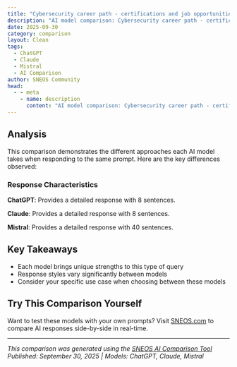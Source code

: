 ```yaml
---
title: "Cybersecurity career path - certifications and job opportunities"
description: "AI model comparison: Cybersecurity career path - certifications and job opportunities..."
date: 2025-09-30
category: comparison
layout: Clean
tags:
  - ChatGPT
  - Claude
  - Mistral
  - AI Comparison
author: SNEOS Community
head:
  - - meta
    - name: description
      content: "AI model comparison: Cybersecurity career path - certifications and job opportunities..."
---
```


<ChatComparison
  title="Cybersecurity career path - certifications and job opportunities"
  prompt="Cybersecurity career path - certifications and job opportunities"
  :responses='{"ChatGPT": "Certainly! Here\u0027s an overview of a typical **cybersecurity career path**, including recommended **certifications** and **job opportunities** at various levels:\n\n---\n\n## Entry-Level (0-2 Years Experience)\n\n### Common Job Titles:\n- Security Analyst\n- Security Operations Center (SOC) Analyst\n- IT Auditor\n- Junior Penetration Tester\n- Incident Response Analyst\n\n### Recommended Certifications:\n- **CompTIA Security\u002B** \u2014 foundational security knowledge\n- **Certified Ethical Hacker (CEH)** \u2014 basics of penetration testing\n- **Cisco Certified CyberOps Associate** \u2014 SOC operations and incident response\n- **GIAC Information Security Fundamentals (GISF)**\n\n### Skills to Develop:\n- Networking fundamentals\n- Basic Linux and Windows administration\n- Understanding of threat landscape and attack vectors\n- Security monitoring tools (SIEM)\n- Basic scripting (Python, Bash)\n\n---\n\n## Mid-Level (2-5 Years Experience)\n\n### Common Job Titles:\n- Security Engineer\n- Penetration Tester / Ethical Hacker\n- Security Consultant\n- Incident Response Specialist\n- Security Auditor\n- Risk Analyst\n\n### Recommended Certifications:\n- **Certified Information Systems Security Professional (CISSP)** \u2014 broad and advanced security knowledge\n- **GIAC Certified Incident Handler (GCIH)**\n- **Certified Information Security Manager (CISM)** \u2014 management and strategy focus\n- **Offensive Security Certified Professional (OSCP)** \u2014 hands-on penetration testing\n- **Certified Cloud Security Professional (CCSP)** \u2014 cloud security expertise\n\n### Skills to Develop:\n- Advanced threat detection and incident response\n- Vulnerability assessment and management\n- Network architecture and security design\n- Cloud security (AWS, Azure, Google Cloud)\n- Secure coding awareness\n\n---\n\n## Senior-Level (5\u002B Years Experience)\n\n### Common Job Titles:\n- Security Architect\n- Security Manager\n- Penetration Testing Lead\n- Threat Intelligence Analyst\n- Chief Information Security Officer (CISO)\n- Cybersecurity Consultant\n\n### Recommended Certifications:\n- **Certified Information Systems Auditor (CISA)**\n- **CISSP-ISSAP (Information Systems Security Architecture Professional)**\n- **Certified Chief Information Security Officer (CCISO)**\n- Specialized certifications in cloud, forensics, or governance (e.g., **GIAC Security Leadership (GSLC)**, **Certified Forensic Investigator (GCFE)**)\n\n### Skills to Develop:\n- Security strategy and governance\n- Risk management and compliance (GDPR, HIPAA, PCI-DSS)\n- Leadership and team management\n- Budgeting and policy development\n- Incident management at organization level\n\n---\n\n## Emerging Areas \u0026 Specializations\n\n- **Cloud Security**: AWS Certified Security \u2013 Specialty, Azure Security Engineer Associate\n- **Industrial Control Systems (ICS) Security**\n- **IoT Security**\n- **Application Security**: Certified Secure Software Lifecycle Professional (CSSLP)\n- **Threat Intelligence and Malware Analysis**\n\n---\n\n## Additional Tips\n\n- Gain practical experience with labs, Capture The Flag (CTF) challenges, and open source tools.\n- Stay current with cybersecurity news and threat research.\n- Networking with professionals via conferences (DEF CON, Black Hat) and local groups.\n- Consider advanced degrees (MS in Cybersecurity, Information Security).\n\n---\n\nIf you\u0027d like, I can help tailor this path based on your current experience or goals!", "Claude": "# Cybersecurity Career Path Guide\n\n## \uD83C\uDFAF Entry-Level Positions \u0026 Requirements\n\n### **SOC Analyst (Security Operations Center)**\n- **Salary Range:** $40-60k\n- **Key Certifications:** CompTIA Security\u002B, CySA\u002B\n- **Skills:** SIEM tools, incident response, log analysis\n- **Path:** Often the most common entry point\n\n### **IT Security Specialist**\n- **Salary Range:** $45-65k\n- **Key Certifications:** CompTIA Security\u002B, Network\u002B\n- **Skills:** Firewall management, vulnerability scanning, policy implementation\n\n### **Junior Penetration Tester**\n- **Salary Range:** $50-70k\n- **Key Certifications:** CompTIA PenTest\u002B, CEH\n- **Skills:** Basic ethical hacking, vulnerability assessment tools\n\n## \uD83D\uDCDA Certification Roadmap\n\n### **Foundation Level**\n1. **CompTIA Security\u002B** - Industry standard entry requirement\n2. **CompTIA Network\u002B** - Essential networking knowledge\n3. **CompTIA A\u002B** - Basic IT fundamentals (if no tech background)\n\n### **Intermediate Level**\n- **CompTIA CySA\u002B** (Cybersecurity Analyst)\n- **CompTIA PenTest\u002B** (Penetration Testing)\n- **GSEC** (GIAC Security Essentials)\n- **CEH** (Certified Ethical Hacker)\n- **CCNA Security** (Cisco networking security)\n\n### **Advanced/Specialized**\n- **CISSP** (Certified Information Systems Security Professional)\n- **CISM** (Certified Information Security Manager)\n- **OSCP** (Offensive Security Certified Professional)\n- **CISSP** (requires 5 years experience)\n- **Cloud-specific:** AWS Security, Azure Security Engineer\n\n## \uD83D\uDE80 Career Progression Paths\n\n### **Technical Track**\n\u0060\u0060\u0060\nSOC Analyst \u2192 Senior SOC Analyst \u2192 Security Engineer \u2192 \nSecurity Architect \u2192 Principal Security Engineer\n\u0060\u0060\u0060\n\n### **Management Track**\n\u0060\u0060\u0060\nSecurity Analyst \u2192 Security Team Lead \u2192 Security Manager \u2192 \nCISO (Chief Information Security Officer)\n\u0060\u0060\u0060\n\n### **Specialized Tracks**\n- **Penetration Testing:** Junior \u2192 Senior \u2192 Lead Pen Tester \u2192 Security Consultant\n- **Incident Response:** Analyst \u2192 Specialist \u2192 Team Lead \u2192 IR Manager\n- **Compliance:** Analyst \u2192 Specialist \u2192 Compliance Manager \u2192 Risk Manager\n\n## \uD83D\uDCBC High-Demand Job Opportunities\n\n### **Current Hot Areas**\n1. **Cloud Security** - AWS, Azure, GCP security specialists\n2. **DevSecOps** - Security integrated into development\n3. **Zero Trust Architecture** - Network security paradigm\n4. **AI/ML Security** - Protecting AI systems and using AI for security\n5. **IoT Security** - Internet of Things device protection\n\n### **Emerging Roles**\n- **Cloud Security Architect** ($120-180k)\n- **DevSecOps Engineer** ($100-150k)\n- **Privacy Engineer** ($110-160k)\n- **Threat Hunter** ($90-140k)\n- **Security Data Scientist** ($130-200k)\n\n## \uD83D\uDCC8 Salary Expectations by Experience\n\n### **Entry Level (0-2 years)**\n- SOC Analyst: $40-60k\n- Security Specialist: $45-65k\n- Junior Pentester: $50-70k\n\n### **Mid-Level (3-5 years)**\n- Security Engineer: $75-110k\n- Senior SOC Analyst: $65-85k\n- Penetration Tester: $80-120k\n\n### **Senior Level (5\u002B years)**\n- Security Architect: $120-180k\n- Security Manager: $110-160k\n- Principal Engineer: $140-200k\n- CISO: $200-400k\u002B\n\n## \uD83C\uDF93 Getting Started (No Experience)\n\n### **Step 1: Build Foundation**\n- Get CompTIA Security\u002B certification\n- Set up home lab for hands-on practice\n- Learn basic networking and operating systems\n\n### **Step 2: Gain Experience**\n- Look for IT support roles that touch security\n- Volunteer for security projects\n- Participate in bug bounty programs\n- Join cybersecurity communities (Discord, Reddit)\n\n### **Step 3: Specialize**\n- Choose a", "Mistral": "Embarking on a career in cybersecurity can be both rewarding and challenging. The field offers numerous opportunities and specializations, each with its own set of certifications and job roles. Here\u2019s a comprehensive guide to help you navigate the cybersecurity career path:\n\n### Entry-Level Positions\n\n1. **Security Analyst**\n - **Responsibilities:** Monitor security systems, respond to security incidents, and analyze security data.\n - **Certifications:**\n - CompTIA Security\u002B\n - GIAC Security Essentials (GSEC)\n - Certified Information Systems Security Professional (CISSP) Associate\n\n2. **Security Specialist**\n - **Responsibilities:** Implement security measures, conduct vulnerability assessments, and manage security tools.\n - **Certifications:**\n - CompTIA Network\u002B\n - CompTIA Security\u002B\n - Certified Ethical Hacker (CEH)\n\n### Mid-Level Positions\n\n1. **Security Engineer**\n - **Responsibilities:** Design and implement security systems, conduct risk assessments, and develop security policies.\n - **Certifications:**\n - Certified Information Systems Security Professional (CISSP)\n - Certified Information Security Manager (CISM)\n - Certified Ethical Hacker (CEH)\n\n2. **Penetration Tester**\n - **Responsibilities:** Simulate cyber-attacks to test the security of systems and identify vulnerabilities.\n - **Certifications:**\n - Certified Ethical Hacker (CEH)\n - Offensive Security Certified Professional (OSCP)\n - GIAC Penetration Tester (GPEN)\n\n3. **Incident Response Specialist**\n - **Responsibilities:** Respond to security incidents, investigate breaches, and mitigate threats.\n - **Certifications:**\n - GIAC Certified Incident Handler (GCIH)\n - Certified Computer Forensics Examiner (CCFE)\n - Certified Information Systems Security Professional (CISSP)\n\n### Senior-Level Positions\n\n1. **Security Architect**\n - **Responsibilities:** Design and oversee the implementation of network and computer security for an organization.\n - **Certifications:**\n - Certified Information Systems Security Professional (CISSP)\n - Certified Information Security Manager (CISM)\n - Certified in Risk and Information Systems Control (CRISC)\n\n2. **Chief Information Security Officer (CISO)**\n - **Responsibilities:** Oversee the entire security strategy of an organization, manage security teams, and ensure compliance with regulations.\n - **Certifications:**\n - Certified Information Systems Security Professional (CISSP)\n - Certified Information Security Manager (CISM)\n - Certified in Risk and Information Systems Control (CRISC)\n\n### Specialized Roles\n\n1. **Cloud Security Specialist**\n - **Responsibilities:** Secure cloud environments, manage cloud security tools, and ensure compliance with cloud security standards.\n - **Certifications:**\n - Certified Cloud Security Professional (CCSP)\n - AWS Certified Security \u2013 Specialty\n - Microsoft Certified: Azure Security Engineer Associate\n\n2. **Cybersecurity Consultant**\n - **Responsibilities:** Provide expert advice on cybersecurity strategies, conduct security audits, and develop security policies.\n - **Certifications:**\n - Certified Information Systems Security Professional (CISSP)\n - Certified Information Security Manager (CISM)\n - Certified Ethical Hacker (CEH)\n\n### Continuous Learning and Development\n\n1. **Advanced Certifications:**\n - Certified Information Systems Auditor (CISA)\n - Certified in Risk and Information Systems Control (CRISC)\n - Certified Cloud Security Professional (CCSP)\n\n2. **Professional Development:**\n - Attend industry conferences and workshops.\n - Join professional organizations like (ISC)\u00B2, ISACA, and ISSA.\n - Participate in Capture The Flag (CTF) competitions and hackathons.\n\n### Job Opportunities\n\n1. **Government and Defense:**\n - Federal agencies, military, and defense contractors.\n\n2. **Financial Services:**\n - Banks, investment firms, and insurance companies.\n\n3. **Healthcare:**\n - Hospitals, clinics, and healthcare providers.\n\n4. **Technology:**\n - Software companies, IT service providers, and tech startups.\n\n5. **Retail and E-commerce:**\n - Online retailers, brick-and-mortar stores, and e-commerce platforms.\n\n6. **Consulting Firms:**\n - Cybersecurity consulting firms, IT consulting companies, and managed security service providers (MSSPs).\n\n### Conclusion\n\nA career in cybersecurity offers a wide range of opportunities and specializations. By obtaining relevant certifications and gaining practical experience, you can advance through various roles and contribute significantly to the security of organizations. Continuous learning and staying updated with the latest trends and threats are crucial for success in this dynamic field."}' 
  published-date="22:46"
/>

## Analysis

This comparison demonstrates the different approaches each AI model takes when responding to the same prompt. Here are the key differences observed:

### Response Characteristics

**ChatGPT**: Provides a detailed response with 8 sentences. 

**Claude**: Provides a detailed response with 8 sentences. 

**Mistral**: Provides a detailed response with 40 sentences. 

## Key Takeaways

- Each model brings unique strengths to this type of query
- Response styles vary significantly between models
- Consider your specific use case when choosing between these models

## Try This Comparison Yourself

Want to test these models with your own prompts? Visit [SNEOS.com](https://sneos.com) to compare AI responses side-by-side in real-time.

---

*This comparison was generated using the [SNEOS AI Comparison Tool](https://sneos.com)*
*Published: September 30, 2025 | Models: ChatGPT, Claude, Mistral*
